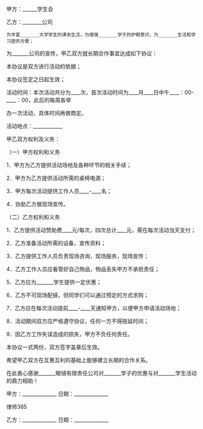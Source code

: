 
 




甲方：______学生会　　

乙方：________公司
    

    为丰富_______大学学生的课余生活，为增强_______学子的护眼意识，为_______生活和学习提供方便；


为_______公司的宣传，甲乙双方就长期合作事宜达成如下协议：　　

本协议是双方进行活动的依据；　　

本协议签定之日起生效；　　

活动时间：本次活动共分为____次，首次活动时间为____月____日中午____：00-____：00，此后的每周各举

办一次活动，具体时间再做商定。　　

活动地点：____________　　

甲乙双方权利及义务：


（一）甲方权利和义务　

1．甲方为乙方提供活动场地及各种环节的相关手续；　　

2．甲方为乙方提供活动所需的桌椅电源；　　

3．甲方每次活动提供工作人员____-____名；　　

4．协助乙方做现场宣传。


（二）乙方权利和义务　　

1．乙方提供活动赞助费____元/每次，四次总计____元，需在每次活动当天支付；　　

2．乙方准备活动所需的设备，宣传资料；　　

3．乙方提供工作人员负责现场咨询，现场服务，现场宣传；　　

4．乙方工作人员应看管好自己物品，物品丢失甲方不承担责任；　

5．乙方应为_______学生提供一定优惠；　　

6．乙方不可现场配镜，但同学们可以通过预定的方式求购；　　

7．乙方应在每次活动提前____-____天通知甲方，以便甲方申请活动场地；　　

8．活动期间双方应严格遵守协议，任何一方不得拖延时间；　　

9．因乙方工作失误造成的损失，甲方不负任何责任。


本协议一式两份，双方签字盖章后生效。　　

希望甲乙双方在互惠互利的基础上能够建立长期的合作关系。　　

在此衷心感谢_______眼镜有限责任公司对_______学子的优惠与对_______学生活动的鼎力相助！


甲方：______________                        日期：______________





 
律师365






乙方：______________                        日期：______________


 


 

 
 
 
 
 
  


  
 

  


  


  
 
 
 
 

